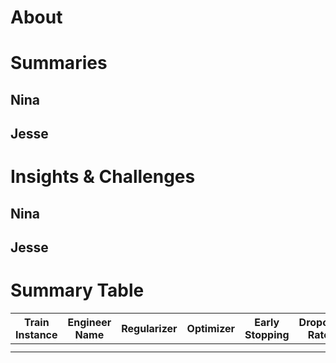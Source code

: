 # About




# Summaries
## Nina




## Jesse




# Insights & Challenges
## Nina




## Jesse



# Summary Table
| Train Instance | Engineer Name | Regularizer | Optimizer | Early Stopping | Dropout Rate | Accuracy | F1 Score | Recall | Precision |
|---------------|--------------|-------------|-----------|---------------|-------------|----------|---------|--------|----------|
|               |              |             |           |               |             |          |         |        |          |
|               |              |             |           |               |             |          |         |        |          |

